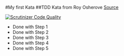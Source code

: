 #My first Kata
##TDD Kata from Roy Osherove
[Source](http://osherove.com/tdd-kata-1/)

[![Scrutinizer Code Quality](https://scrutinizer-ci.com/g/schmiddim/kata-tdd-roy-osherove/inspections/badges/quality-score.png?b=master)](https://scrutinizer-ci.com/g/schmiddim/kata-tdd-roy-osherove/inspections/?branch=master)

* Done with Step 1
* Done with Step 2
* Done with Step 3
* Done with Step 4
* Done with Step 5